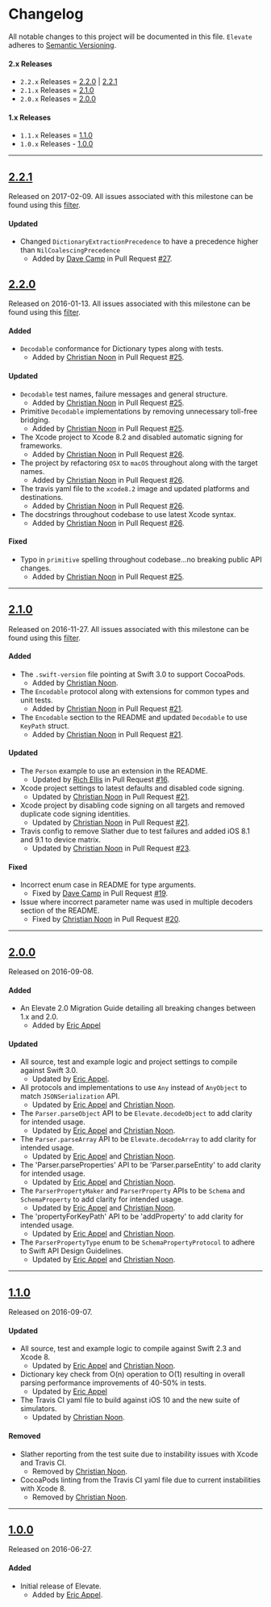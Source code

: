 # Changelog

All notable changes to this project will be documented in this file.
`Elevate` adheres to [Semantic Versioning](http://semver.org/).

#### 2.x Releases

* `2.2.x` Releases = [2.2.0](#220) | [2.2.1](#221)
* `2.1.x` Releases = [2.1.0](#210)
* `2.0.x` Releases = [2.0.0](#200)

#### 1.x Releases

* `1.1.x` Releases = [1.1.0](#110)
* `1.0.x` Releases - [1.0.0](#100)

---

## [2.2.1](https://github.com/Nike-Inc/Elevate/releases/tag/2.2.1)

Released on 2017-02-09. All issues associated with this milestone can be found using this
[filter](https://github.com/Nike-Inc/Elevate/milestone/4?closed=1).

#### Updated

- Changed `DictionaryExtractionPrecedence` to have a precedence higher than `NilCoalescingPrecedence` 
  - Added by [Dave Camp](https://github.com/atomiccat) in Pull Request
  [#27](https://github.com/Nike-Inc/Elevate/pull/27).

## [2.2.0](https://github.com/Nike-Inc/Elevate/releases/tag/2.2.0)

Released on 2016-01-13. All issues associated with this milestone can be found using this
[filter](https://github.com/Nike-Inc/Elevate/milestone/3?closed=1).

#### Added

- `Decodable` conformance for Dictionary types along with tests.
  - Added by [Christian Noon](https://github.com/cnoon) in Pull Request
  [#25](https://github.com/Nike-Inc/Elevate/pull/25).

#### Updated

- `Decodable` test names, failure messages and general structure.
  - Added by [Christian Noon](https://github.com/cnoon) in Pull Request
  [#25](https://github.com/Nike-Inc/Elevate/pull/25).
- Primitive `Decodable` implementations by removing unnecessary toll-free bridging.
  - Added by [Christian Noon](https://github.com/cnoon) in Pull Request
  [#25](https://github.com/Nike-Inc/Elevate/pull/25).
- The Xcode project to Xcode 8.2 and disabled automatic signing for frameworks.
  - Added by [Christian Noon](https://github.com/cnoon) in Pull Request
  [#26](https://github.com/Nike-Inc/Elevate/pull/26).
- The project by refactoring `OSX` to `macOS` throughout along with the target names.
  - Added by [Christian Noon](https://github.com/cnoon) in Pull Request
  [#26](https://github.com/Nike-Inc/Elevate/pull/26).
- The travis yaml file to the `xcode8.2` image and updated platforms and destinations.
  - Added by [Christian Noon](https://github.com/cnoon) in Pull Request
  [#26](https://github.com/Nike-Inc/Elevate/pull/26).
- The docstrings throughout codebase to use latest Xcode syntax.
  - Added by [Christian Noon](https://github.com/cnoon) in Pull Request
  [#26](https://github.com/Nike-Inc/Elevate/pull/26).

#### Fixed

- Typo in `primitive` spelling throughout codebase...no breaking public API changes.
  - Added by [Christian Noon](https://github.com/cnoon) in Pull Request
  [#25](https://github.com/Nike-Inc/Elevate/pull/25).

---

## [2.1.0](https://github.com/Nike-Inc/Elevate/releases/tag/2.1.0)

Released on 2016-11-27. All issues associated with this milestone can be found using this
[filter](https://github.com/Nike-Inc/Elevate/milestone/2?closed=1).

#### Added

- The `.swift-version` file pointing at Swift 3.0 to support CocoaPods.
  - Added by [Christian Noon](https://github.com/cnoon).
- The `Encodable` protocol along with extensions for common types and unit tests.
  - Added by [Christian Noon](https://github.com/cnoon) in Pull Request
  [#21](https://github.com/Nike-Inc/Elevate/pull/21).
- The `Encodable` section to the README and updated `Decodable` to use `KeyPath` struct.
  - Added by [Christian Noon](https://github.com/cnoon) in Pull Request
  [#21](https://github.com/Nike-Inc/Elevate/pull/21).

#### Updated

- The `Person` example to use an extension in the README.
  - Updated by [Rich Ellis](https://github.com/richellis) in Pull Request
  [#16](https://github.com/Nike-Inc/Elevate/pull/16).
- Xcode project settings to latest defaults and disabled code signing.
  - Updated by [Christian Noon](https://github.com/cnoon) in Pull Request
  [#21](https://github.com/Nike-Inc/Elevate/pull/21).
- Xcode project by disabling code signing on all targets and removed duplicate code signing identities.
  - Updated by [Christian Noon](https://github.com/cnoon) in Pull Request
  [#21](https://github.com/Nike-Inc/Elevate/pull/21).
- Travis config to remove Slather due to test failures and added iOS 8.1 and 9.1 to device matrix.
  - Updated by [Christian Noon](https://github.com/cnoon) in Pull Request
  [#23](https://github.com/Nike-Inc/Elevate/pull/23).


#### Fixed

- Incorrect enum case in README for type arguments.
  - Fixed by [Dave Camp](https://github.com/AtomicCat) in Pull Request
  [#19](https://github.com/Nike-Inc/Elevate/pull/19).
- Issue where incorrect parameter name was used in multiple decoders section of the README.
  - Fixed by [Christian Noon](https://github.com/cnoon) in Pull Request
  [#20](https://github.com/Nike-Inc/Elevate/pull/20).

---

## [2.0.0](https://github.com/Nike-Inc/Elevate/releases/tag/2.0.0)

Released on 2016-09-08.

#### Added

- An Elevate 2.0 Migration Guide detailing all breaking changes between 1.x and 2.0.
  - Added by [Eric Appel](https://github.com/ericappel)

#### Updated

- All source, test and example logic and project settings to compile against Swift 3.0.
  - Updated by [Eric Appel](https://github.com/ericappel).
- All protocols and implementations to use `Any` instead of `AnyObject` to match `JSONSerialization` API.
  - Updated by [Eric Appel](https://github.com/ericappel) and [Christian Noon](https://github.com/cnoon).
- The `Parser.parseObject` API to be `Elevate.decodeObject` to add clarity for intended usage.
  - Updated by [Eric Appel](https://github.com/ericappel) and [Christian Noon](https://github.com/cnoon).
- The `Parser.parseArray` API to be `Elevate.decodeArray` to add clarity for intended usage.
  - Updated by [Eric Appel](https://github.com/ericappel) and [Christian Noon](https://github.com/cnoon).
- The 'Parser.parseProperties' API to be 'Parser.parseEntity' to add clarity for intended usage.
  - Updated by [Eric Appel](https://github.com/ericappel) and [Christian Noon](https://github.com/cnoon).
- The `ParserPropertyMaker` and `ParserProperty` APIs to be `Schema` and `SchemaProperty` to add clarity for intended usage.
  - Updated by [Eric Appel](https://github.com/ericappel) and [Christian Noon](https://github.com/cnoon).
- The 'propertyForKeyPath' API to be 'addProperty' to add clarity for intended usage.
  - Updated by [Eric Appel](https://github.com/ericappel) and [Christian Noon](https://github.com/cnoon).
- The `ParserPropertyType` enum to be `SchemaPropertyProtocol` to adhere to Swift API Design Guidelines.
  - Updated by [Eric Appel](https://github.com/ericappel) and [Christian Noon](https://github.com/cnoon).

---

## [1.1.0](https://github.com/Nike-Inc/Elevate/releases/tag/1.1.0)

Released on 2016-09-07.

#### Updated

- All source, test and example logic to compile against Swift 2.3 and Xcode 8.
  - Updated by [Eric Appel](https://github.com/ericappel) and [Christian Noon](https://github.com/cnoon).
- Dictionary key check from O(n) operation to O(1) resulting in overall parsing performance improvements of 40-50% in tests.
  - Updated by [Eric Appel](https://github.com/ericappel)
- The Travis CI yaml file to build against iOS 10 and the new suite of simulators.
  - Updated by [Christian Noon](https://github.com/cnoon).

#### Removed

- Slather reporting from the test suite due to instability issues with Xcode and Travis CI.
  - Removed by [Christian Noon](https://github.com/cnoon).
- CocoaPods linting from the Travis CI yaml file due to current instabilities with Xcode 8.
  - Removed by [Christian Noon](https://github.com/cnoon).

---

## [1.0.0](https://github.com/Nike-Inc/Elevate/releases/tag/1.0.0)

Released on 2016-06-27.

#### Added

- Initial release of Elevate.
  - Added by [Eric Appel](https://github.com/EricAppel).
